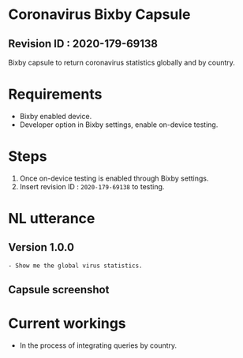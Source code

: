 # Coronavirus Bixby Capsule
 ## Revision ID : 2020-179-69138
 Bixby capsule to return coronavirus statistics globally and by country.

# Requirements
 - Bixby enabled device.
 - Developer option in Bixby settings, enable on-device testing. 

# Steps
 1. Once on-device testing is enabled through Bixby settings.
 2. Insert revision ID : `2020-179-69138` to testing.

# NL utterance
 ## Version 1.0.0
    - Show me the global virus statistics.
 ## Capsule screenshot

# Current workings
 - In the process of integrating queries by country.
